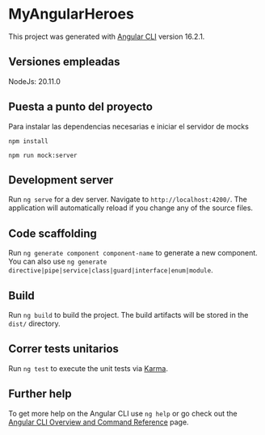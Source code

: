 # MyAngularHeroes

This project was generated with [Angular CLI](https://github.com/angular/angular-cli) version 16.2.1.

## Versiones empleadas

  NodeJs: 20.11.0

## Puesta a punto del proyecto
  Para instalar las dependencias necesarias e iniciar el servidor de mocks
 
  `npm install`
  
  `npm run mock:server`

## Development server

Run `ng serve` for a dev server. Navigate to `http://localhost:4200/`. The application will automatically reload if you change any of the source files.

## Code scaffolding

Run `ng generate component component-name` to generate a new component. You can also use `ng generate directive|pipe|service|class|guard|interface|enum|module`.

## Build

Run `ng build` to build the project. The build artifacts will be stored in the `dist/` directory.

## Correr tests unitarios

Run `ng test` to execute the unit tests via [Karma](https://karma-runner.github.io).

## Further help

To get more help on the Angular CLI use `ng help` or go check out the [Angular CLI Overview and Command Reference](https://angular.io/cli) page.
